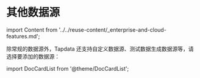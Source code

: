 # 其他数据源
import Content from '../../reuse-content/_enterprise-and-cloud-features.md';

<Content />

除常规的数据源外，Tapdata 还支持自定义数据源、测试数据生成数据源等，请选择要添加的数据源：

import DocCardList from '@theme/DocCardList';

<DocCardList />
